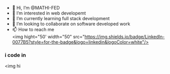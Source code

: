 - 👋 Hi, I’m @MATHI-FED
- 👀 I’m interested in web developemt
- 🌱 I’m currently learning full stack development
- 💞️ I’m looking to collaborate on software developed work
- 📫 How to reach me
  </br> <img hight="50' width="50" src="https://img.shields.io/badge/LinkedIn-0077B5?style=for-the-badge&logo=linkedin&logoColor=white"/>

<!---
MATHI-FED/MATHI-FED is a ✨ special ✨ repository because its `README.md` (this file) appears on your GitHub profile.
You can click the Preview link to take a look at your changes.
--->
###  i code in
<img hi

